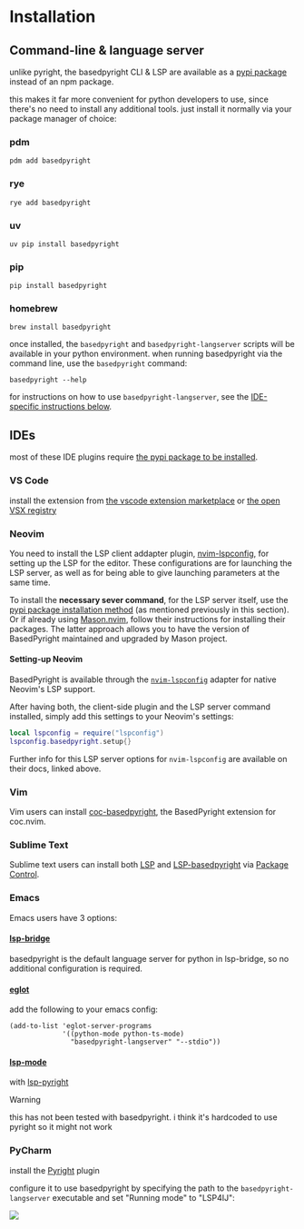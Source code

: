 # Installation

## Command-line & language server

unlike pyright, the basedpyright CLI & LSP are available as a [pypi package](https://pypi.org/project/basedpyright/) instead of an npm package.

this makes it far more convenient for python developers to use, since there's no need to install any additional tools. just install it normally via your package manager of choice:

<!-- tabs:start -->

### **pdm**

```
pdm add basedpyright
```

### **rye**

```
rye add basedpyright
```

### **uv**

```
uv pip install basedpyright
```

### **pip**

```
pip install basedpyright
```
### **homebrew**

```
brew install basedpyright
```

<!-- tabs:end -->

once installed, the `basedpyright` and `basedpyright-langserver` scripts will be available in your python environment. when running basedpyright via the command line, use the `basedpyright` command:

```shell
basedpyright --help
```

for instructions on how to use `basedpyright-langserver`, see the [IDE-specific instructions below](#ides).

## IDEs

most of these IDE plugins require [the pypi package to be installed](#command-line--language-server).

### VS Code
install the extension from [the vscode extension marketplace](https://marketplace.visualstudio.com/items?itemName=detachhead.basedpyright) or [the open VSX registry](https://open-vsx.org/extension/detachhead/basedpyright)

### Neovim
You need to install the LSP client addapter plugin,
[nvim-lspconfig](https://github.com/neovim/nvim-lspconfig), for setting up the
LSP for the editor.  These configurations are for launching the LSP server,
as well as for being able to give launching parameters at the same time.

To install the **necessary sever command**, for the LSP server itself, use the
[pypi package installation method](#command-line--language-server) (as
mentioned previously in this section).  Or if already using
[Mason.nvim](https://github.com/williamboman/mason.nvim), follow their
instructions for installing their packages.  The latter approach allows you to
have the version of BasedPyright maintained and upgraded by Mason project.

#### Setting-up Neovim
BasedPyright is available through the
[`nvim-lspconfig`](https://github.com/neovim/nvim-lspconfig/blob/master/doc/server_configurations.md#basedpyright)
adapter for native Neovim's LSP support.

After having both, the client-side plugin and the LSP server command installed,
simply add this settings to your Neovim's settings:
```lua
local lspconfig = require("lspconfig")
lspconfig.basedpyright.setup{}
```
Further info for this LSP server options for `nvim-lspconfig` are available on
their docs, linked above.

### Vim

Vim users can install [coc-basedpyright](https://github.com/fannheyward/coc-basedpyright), the BasedPyright extension for coc.nvim.

### Sublime Text

Sublime text users can install both [LSP](https://packagecontrol.io/packages/LSP) and [LSP-basedpyright](https://packagecontrol.io/packages/LSP-basedpyright) via [Package Control](https://packagecontrol.io).

### Emacs

Emacs users have 3 options:

#### [lsp-bridge](https://github.com/manateelazycat/lsp-bridge)

basedpyright is the default language server for python in lsp-bridge, so no additional configuration is required.

#### [eglot](https://github.com/joaotavora/eglot)

add the following to your emacs config:

```emacs-lisp
(add-to-list 'eglot-server-programs
             '((python-mode python-ts-mode)
               "basedpyright-langserver" "--stdio"))
```

#### [lsp-mode](https://github.com/emacs-lsp/lsp-mode)

with [lsp-pyright](https://github.com/emacs-lsp/lsp-pyright)

> [!WARNING]  
> this has not been tested with basedpyright. i think it's hardcoded to use pyright so it might not work

### PyCharm

install the [Pyright](https://plugins.jetbrains.com/plugin/24145) plugin

configure it to use basedpyright by specifying the path to the `basedpyright-langserver` executable and set "Running mode" to "LSP4IJ":

![](https://github.com/user-attachments/assets/accfc498-825c-4c39-9e2c-35195c41fd67)


